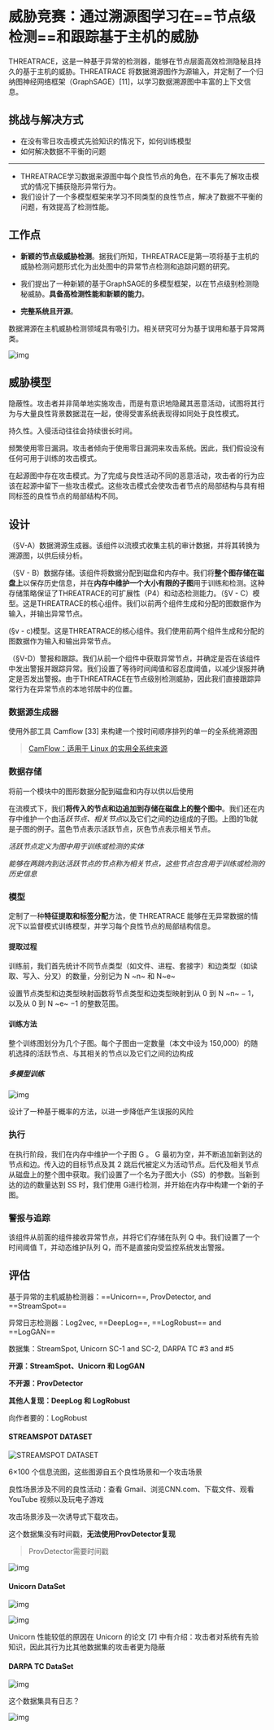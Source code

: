 # 威胁竞赛：通过溯源图学习在==节点级检测==和跟踪基于主机的威胁



THREATRACE，这是一种基于异常的检测器，能够在节点层面高效检测隐秘且持久的基于主机的威胁。THREATRACE 将数据溯源图作为源输入，并定制了一个归纳图神经网络框架（GraphSAGE）[11]，以学习数据溯源图中丰富的上下文信息。

## 挑战与解决方式

- 在没有零日攻击模式先验知识的情况下，如何训练模型
- 如何解决数据不平衡的问题

------

- THREATRACE学习数据来源图中每个良性节点的角色，在不事先了解攻击模式的情况下捕获隐形异常行为。
- 我们设计了一个多模型框架来学习不同类型的良性节点，解决了数据不平衡的问题，有效提高了检测性能。

## 工作点

- **新颖的节点级威胁检测**。据我们所知，THREATRACE是第一项将基于主机的威胁检测问题形式化为出处图中的异常节点检测和追踪问题的研究。
- 我们提出了一种新颖的基于GraphSAGE的多模型框架，以在节点级别检测隐秘威胁。**具备高检测性能和新颖的能力**。

- **完整系统且开源**。

[1]: https://github.com/threaTrace-detector/threaTrace/

数据溯源在主机威胁检测领域具有吸引力。相关研究可分为基于误用和基于异常两类。

![img](https://cdn.xljsci.com/literature/163655982/page4/t1l2zb.png)

## 威胁模型

隐蔽性。攻击者并非简单地实施攻击，而是有意识地隐藏其恶意活动，试图将其行为与大量良性背景数据混在一起，使得受害系统表现得如同处于良性模式。 

持久性。入侵活动往往会持续很长时间。

频繁使用零日漏洞。攻击者倾向于使用零日漏洞来攻击系统。因此，我们假设没有任何可用于训练的攻击模式。

在起源图中存在攻击模式。为了完成与良性活动不同的恶意活动，攻击者的行为应该在起源中留下一些攻击模式。这些攻击模式会使攻击者节点的局部结构与具有相同标签的良性节点的局部结构不同。

## 设计

（§V-A）数据溯源生成器。该组件以流模式收集主机的审计数据，并将其转换为溯源图，以供后续分析。

（§V - B）数据存储。该组件将数据分配到磁盘和内存中。我们将**整个图存储在磁盘上**以保存历史信息，并在**内存中维护一个大小有限的子图**用于训练和检测。这种存储策略保证了THREATRACE的可扩展性（P4）和动态检测能力。（§V - C）模型。这是THREATRACE的核心组件。我们以前两个组件生成和分配的图数据作为输入，并输出异常节点。

  (§v - c)模型。这是THREATRACE的核心组件。我们使用前两个组件生成和分配的图数据作为输入和输出异常节点。

（§V-D）警报和跟踪。我们从前一个组件中获取异常节点，并确定是否在该组件中发出警报并跟踪异常。我们设置了等待时间阈值和容忍度阈值，以减少误报并确定是否发出警报。由于THREATRACE在节点级别检测威胁，因此我们直接跟踪异常行为在异常节点的本地邻居中的位置。

### 数据源生成器

使用外部工具 Camflow [33] 来构建一个按时间顺序排列的单一的全系统溯源图

> [CamFlow：适用于 Linux 的实用全系统来源](https://camflow.org/#graph)

### 数据存储

将前一个模块中的图形数据分配到磁盘和内存以供以后使用

在流模式下，我们**将传入的节点和边追加到存储在磁盘上的整个图中**。我们还在内存中维护一个由活*跃节点、相关节点*以及它们之间的边组成的子图。上图的1b就是子图的例子。蓝色节点表示活跃节点，灰色节点表示相关节点。

*活跃节点定义为图中用于训练或检测的实体*

*能够在两跳内到达活跃节点的节点称为相关节点，这些节点包含用于训练或检测的历史信息*

### 模型

定制了一种**特征提取和标签分配**方法，使 THREATRACE 能够在无异常数据的情况下以监督模式训练模型，并学习每个良性节点的局部结构信息。

#### 提取过程

训练前，我们首先统计不同节点类型（如文件、进程、套接字）和边类型（如读取、写入、分叉）的数量，分别记为 N ~n~  和 N~e~

设置节点类型和边类型映射函数将节点类型和边类型映射到从 0 到 N  ~n~ − 1，以及从 0 到 N  ~e~  −1 的整数范围。



#### 训练方法

整个训练图划分为几个子图。每个子图由一定数量（本文中设为 150,000）的随机选择的活跃节点、与其相关的节点以及它们之间的边构成



##### 多模型训练

![img](https://oss.xljsci.com//literature/163655982/page0/1750917801828.png)

设计了一种基于概率的方法，以进一步降低产生误报的风险

### 执行

在执行阶段，我们在内存中维护一个子图 G  。 G  最初为空，并不断追加新到达的节点和边。传入边的目标节点及其 2 跳后代被定义为活动节点。后代及相关节点从磁盘上的整个图中获取。我们设置了一个名为子图大小（SS）的参数。当新到达的边的数量达到 SS 时，我们使用 G进行检测，并开始在内存中构建一个新的子图。



### 警报与追踪

该组件从前面的组件接收异常节点，并将它们存储在队列 Q 中。我们设置了一个时间阈值 T，并动态维护队列 Q，而不是直接向受监控系统发出警报。



## 评估

基于异常的主机威胁检测器：==Unicorn==, ProvDetector, and ==StreamSpot==

异常日志检测器：Log2vec, ==DeepLog==, ==LogRobust== and ==LogGAN==

数据集：StreamSpot, Unicorn SC-1 and SC-2, DARPA TC #3 and #5

**开源：StreamSpot、Unicorn 和 LogGAN**

**不开源：ProvDetector**

**其他人复现：DeepLog 和 LogRobust**

向作者要的：LogRobust

#### STREAMSPOT DATASET



![STREAMSPOT DATASET](https://cdn.xljsci.com/literature/163655982/page10/vc2894.png)

 6×100 个信息流图，这些图源自五个良性场景和一个攻击场景

良性场景涉及不同的良性活动：查看 Gmail、浏览CNN.com、下载文件、观看 YouTube 视频以及玩电子游戏

攻击场景涉及一次诱导式下载攻击。

这个数据集没有时间戳，**无法使用ProvDetector复现**

> ProvDetector需要时间戳



![img](https://cdn.xljsci.com/literature/163655982/page10/yd4vwm.png)

#### Unicorn DataSet

![img](https://cdn.xljsci.com/literature/163655982/page10/xrdkb3.png)



![img](https://cdn.xljsci.com/literature/163655982/page10/4e7sdx.png)

Unicorn 性能较低的原因在 Unicorn 的论文 [7] 中有介绍：攻击者对系统有先验知识，因此其行为比其他数据集的攻击者更为隐蔽

#### DARPA TC  DataSet

![img](https://cdn.xljsci.com/literature/163655982/page11/pyy4td.png)

这个数据集具有日志？

![img](https://cdn.xljsci.com/literature/163655982/page11/i6qygu.png)



